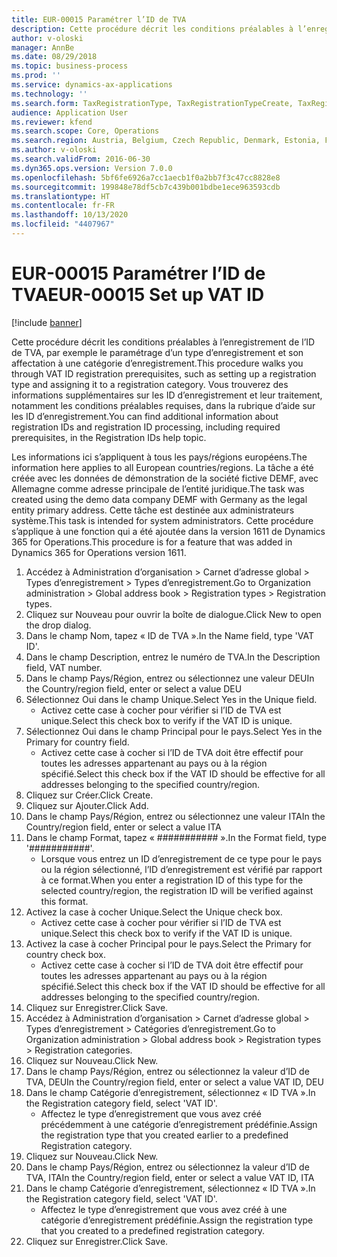 ```yaml
---
title: EUR-00015 Paramétrer l’ID de TVA
description: Cette procédure décrit les conditions préalables à l’enregistrement de l’ID de TVA, par exemple le paramétrage d’un type d’enregistrement et son affectation à une catégorie d’enregistrement.
author: v-oloski
manager: AnnBe
ms.date: 08/29/2018
ms.topic: business-process
ms.prod: ''
ms.service: dynamics-ax-applications
ms.technology: ''
ms.search.form: TaxRegistrationType, TaxRegistrationTypeCreate, TaxRegistrationLegislationTypes
audience: Application User
ms.reviewer: kfend
ms.search.scope: Core, Operations
ms.search.region: Austria, Belgium, Czech Republic, Denmark, Estonia, Finland, France, Germany, Hungary, Ireland, Italy, Latvia, Lithuania, Netherlands, Poland, Spain, Sweden, United Kingdom
ms.author: v-oloski
ms.search.validFrom: 2016-06-30
ms.dyn365.ops.version: Version 7.0.0
ms.openlocfilehash: 5bf6fe6926a7cc1aecb1f0a2bb7f3c47cc8828e8
ms.sourcegitcommit: 199848e78df5cb7c439b001bdbe1ece963593cdb
ms.translationtype: HT
ms.contentlocale: fr-FR
ms.lasthandoff: 10/13/2020
ms.locfileid: "4407967"
---
```

# <a name="eur-00015-set-up-vat-id"></a><span data-ttu-id="70fcf-103">EUR-00015 Paramétrer l’ID de TVA</span><span class="sxs-lookup"><span data-stu-id="70fcf-103">EUR-00015 Set up VAT ID</span></span>

[!include [banner](../../includes/banner.md)]

<span data-ttu-id="70fcf-104">Cette procédure décrit les conditions préalables à l’enregistrement de l’ID de TVA, par exemple le paramétrage d’un type d’enregistrement et son affectation à une catégorie d’enregistrement.</span><span class="sxs-lookup"><span data-stu-id="70fcf-104">This procedure walks you through VAT ID registration prerequisites, such as setting up a registration type and assigning it to a registration category.</span></span> <span data-ttu-id="70fcf-105">Vous trouverez des informations supplémentaires sur les ID d’enregistrement et leur traitement, notamment les conditions préalables requises, dans la rubrique d’aide sur les ID d’enregistrement.</span><span class="sxs-lookup"><span data-stu-id="70fcf-105">You can find additional information about registration IDs and registration ID processing, including required prerequisites, in the Registration IDs help topic.</span></span> 

<span data-ttu-id="70fcf-106">Les informations ici s’appliquent à tous les pays/régions européens.</span><span class="sxs-lookup"><span data-stu-id="70fcf-106">The information here applies to all European countries/regions.</span></span> <span data-ttu-id="70fcf-107">La tâche a été créée avec les données de démonstration de la société fictive DEMF, avec Allemagne comme adresse principale de l’entité juridique.</span><span class="sxs-lookup"><span data-stu-id="70fcf-107">The task was created using the demo data company DEMF with Germany as the legal entity primary address.</span></span> <span data-ttu-id="70fcf-108">Cette tâche est destinée aux administrateurs système.</span><span class="sxs-lookup"><span data-stu-id="70fcf-108">This task is intended for system administrators.</span></span> <span data-ttu-id="70fcf-109">Cette procédure s’applique à une fonction qui a été ajoutée dans la version 1611 de Dynamics 365 for Operations.</span><span class="sxs-lookup"><span data-stu-id="70fcf-109">This procedure is for a feature that was added in Dynamics 365 for Operations version 1611.</span></span>

1. <span data-ttu-id="70fcf-110">Accédez à Administration d’organisation > Carnet d’adresse global > Types d’enregistrement > Types d’enregistrement.</span><span class="sxs-lookup"><span data-stu-id="70fcf-110">Go to Organization administration > Global address book > Registration types > Registration types.</span></span>
2. <span data-ttu-id="70fcf-111">Cliquez sur Nouveau pour ouvrir la boîte de dialogue.</span><span class="sxs-lookup"><span data-stu-id="70fcf-111">Click New to open the drop dialog.</span></span>
3. <span data-ttu-id="70fcf-112">Dans le champ Nom, tapez « ID de TVA ».</span><span class="sxs-lookup"><span data-stu-id="70fcf-112">In the Name field, type 'VAT ID'.</span></span>
4. <span data-ttu-id="70fcf-113">Dans le champ Description, entrez le numéro de TVA.</span><span class="sxs-lookup"><span data-stu-id="70fcf-113">In the Description field, VAT number.</span></span>
5. <span data-ttu-id="70fcf-114">Dans le champ Pays/Région, entrez ou sélectionnez une valeur DEU</span><span class="sxs-lookup"><span data-stu-id="70fcf-114">In the Country/region field, enter or select a value DEU</span></span>
6. <span data-ttu-id="70fcf-115">Sélectionnez Oui dans le champ Unique.</span><span class="sxs-lookup"><span data-stu-id="70fcf-115">Select Yes in the Unique field.</span></span>
    * <span data-ttu-id="70fcf-116">Activez cette case à cocher pour vérifier si l’ID de TVA est unique.</span><span class="sxs-lookup"><span data-stu-id="70fcf-116">Select this check box to verify if the VAT ID is unique.</span></span>  
7. <span data-ttu-id="70fcf-117">Sélectionnez Oui dans le champ Principal pour le pays.</span><span class="sxs-lookup"><span data-stu-id="70fcf-117">Select Yes in the Primary for country field.</span></span>
    * <span data-ttu-id="70fcf-118">Activez cette case à cocher si l’ID de TVA doit être effectif pour toutes les adresses appartenant au pays ou à la région spécifié.</span><span class="sxs-lookup"><span data-stu-id="70fcf-118">Select this check box if the VAT ID should be effective for all addresses belonging to the specified country/region.</span></span>  
8. <span data-ttu-id="70fcf-119">Cliquez sur Créer.</span><span class="sxs-lookup"><span data-stu-id="70fcf-119">Click Create.</span></span>
9. <span data-ttu-id="70fcf-120">Cliquez sur Ajouter.</span><span class="sxs-lookup"><span data-stu-id="70fcf-120">Click Add.</span></span>
10. <span data-ttu-id="70fcf-121">Dans le champ Pays/Région, entrez ou sélectionnez une valeur ITA</span><span class="sxs-lookup"><span data-stu-id="70fcf-121">In the Country/region field, enter or select a value ITA</span></span>
11. <span data-ttu-id="70fcf-122">Dans le champ Format, tapez « ########### ».</span><span class="sxs-lookup"><span data-stu-id="70fcf-122">In the Format field, type '###########'.</span></span>
    * <span data-ttu-id="70fcf-123">Lorsque vous entrez un ID d’enregistrement de ce type pour le pays ou la région sélectionné, l’ID d’enregistrement est vérifié par rapport à ce format.</span><span class="sxs-lookup"><span data-stu-id="70fcf-123">When you enter a registration ID of this type for the selected country/region, the registration ID will be verified against this format.</span></span>  
12. <span data-ttu-id="70fcf-124">Activez la case à cocher Unique.</span><span class="sxs-lookup"><span data-stu-id="70fcf-124">Select the Unique check box.</span></span>
    * <span data-ttu-id="70fcf-125">Activez cette case à cocher pour vérifier si l’ID de TVA est unique.</span><span class="sxs-lookup"><span data-stu-id="70fcf-125">Select this check box to verify if the VAT ID is unique.</span></span>  
13. <span data-ttu-id="70fcf-126">Activez la case à cocher Principal pour le pays.</span><span class="sxs-lookup"><span data-stu-id="70fcf-126">Select the Primary for country check box.</span></span>
    * <span data-ttu-id="70fcf-127">Activez cette case à cocher si l’ID de TVA doit être effectif pour toutes les adresses appartenant au pays ou à la région spécifié.</span><span class="sxs-lookup"><span data-stu-id="70fcf-127">Select this check box if the VAT ID should be effective for all addresses belonging to the specified country/region.</span></span>  
14. <span data-ttu-id="70fcf-128">Cliquez sur Enregistrer.</span><span class="sxs-lookup"><span data-stu-id="70fcf-128">Click Save.</span></span>
15. <span data-ttu-id="70fcf-129">Accédez à Administration d’organisation > Carnet d’adresse global > Types d’enregistrement > Catégories d’enregistrement.</span><span class="sxs-lookup"><span data-stu-id="70fcf-129">Go to Organization administration > Global address book > Registration types > Registration categories.</span></span>
16. <span data-ttu-id="70fcf-130">Cliquez sur Nouveau.</span><span class="sxs-lookup"><span data-stu-id="70fcf-130">Click New.</span></span>
17. <span data-ttu-id="70fcf-131">Dans le champ Pays/Région, entrez ou sélectionnez la valeur d’ID de TVA, DEU</span><span class="sxs-lookup"><span data-stu-id="70fcf-131">In the Country/region field, enter or select a value VAT ID, DEU</span></span>
18. <span data-ttu-id="70fcf-132">Dans le champ Catégorie d’enregistrement, sélectionnez « ID TVA ».</span><span class="sxs-lookup"><span data-stu-id="70fcf-132">In the Registration category field, select 'VAT ID'.</span></span>
    * <span data-ttu-id="70fcf-133">Affectez le type d’enregistrement que vous avez créé précédemment à une catégorie d’enregistrement prédéfinie.</span><span class="sxs-lookup"><span data-stu-id="70fcf-133">Assign the registration type that you created earlier to a predefined Registration category.</span></span>  
19. <span data-ttu-id="70fcf-134">Cliquez sur Nouveau.</span><span class="sxs-lookup"><span data-stu-id="70fcf-134">Click New.</span></span>
20. <span data-ttu-id="70fcf-135">Dans le champ Pays/Région, entrez ou sélectionnez la valeur d’ID de TVA, ITA</span><span class="sxs-lookup"><span data-stu-id="70fcf-135">In the Country/region field, enter or select a value VAT ID, ITA</span></span>
21. <span data-ttu-id="70fcf-136">Dans le champ Catégorie d’enregistrement, sélectionnez « ID TVA ».</span><span class="sxs-lookup"><span data-stu-id="70fcf-136">In the Registration category field, select 'VAT ID'.</span></span>
    * <span data-ttu-id="70fcf-137">Affectez le type d’enregistrement que vous avez créé à une catégorie d’enregistrement prédéfinie.</span><span class="sxs-lookup"><span data-stu-id="70fcf-137">Assign the registration type that you created to a predefined registration category.</span></span>  
22. <span data-ttu-id="70fcf-138">Cliquez sur Enregistrer.</span><span class="sxs-lookup"><span data-stu-id="70fcf-138">Click Save.</span></span>

